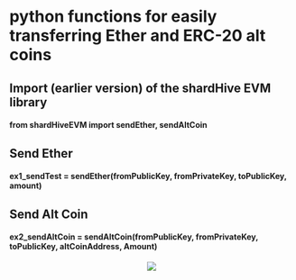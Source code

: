 # python functions for easily transferring Ether and ERC-20 alt coins







## Import (earlier version) of the shardHive EVM library
#### from shardHiveEVM import sendEther, sendAltCoin


## Send Ether
#### ex1_sendTest = sendEther(fromPublicKey, fromPrivateKey, toPublicKey, amount)




## Send Alt Coin
#### ex2_sendAltCoin = sendAltCoin(fromPublicKey, fromPrivateKey, toPublicKey, altCoinAddress, Amount)





<p align="center">
  <img src="https://shardhive.com/wp-content/uploads/2022/07/logo2-e1658041606895.png"/>
</p>


